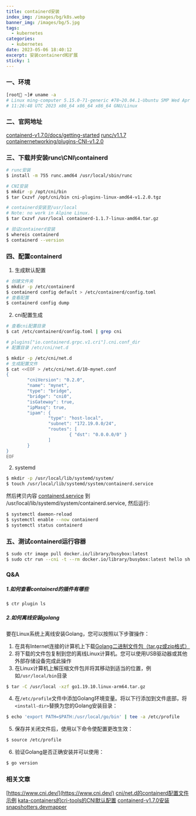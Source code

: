 ```yaml
---
title: containerd安装
index_img: /images/bg/k8s.webp
banner_img: /images/bg/5.jpg
tags:
  - kubernetes
categories:
  - kubernetes
date: 2023-05-06 18:40:12
excerpt: 安装containerd和扩展
sticky: 1
---
```


### 一、环境

``` bash
[root🐳 ~]# uname -a
# Linux ming-computer 5.15.0-71-generic #78~20.04.1-Ubuntu SMP Wed Apr 19 
# 11:26:48 UTC 2023 x86_64 x86_64 x86_64 GNU/Linux
```


### 二、官网地址

[containerd-v1.7.0/docs/getting-started](https://github.com/containerd/containerd/blob/v1.7.0/docs/getting-started.md)
[runc/v1.1.7](https://github.com/opencontainers/runc/releases/tag/v1.1.7)
[containernetworking/plugins-CNI-v1.2.0](https://github.com/containernetworking/plugins/releases/tag/v1.2.0)

### 三、下载并安装runc\CNI\containerd

``` bash
# runc安装
$ install -m 755 runc.amd64 /usr/local/sbin/runc
```

``` bash
# CNI安装
$ mkdir -p /opt/cni/bin
$ tar Cxzvf /opt/cni/bin cni-plugins-linux-amd64-v1.2.0.tgz
```

``` bash
# containerd安装至/usr/local
# Note: no work in Alpine Linux.
$ tar Cxzvf /usr/local containerd-1.1.7-linux-amd64.tar.gz
```

``` bash
# 验证containerd安装
$ whereis containerd
$ containerd --version
```
### 四、配置containerd

1. 生成默认配置

``` bash
# 创建文件夹
$ mkdir -p /etc/containerd
$ containerd config default > /etc/containerd/config.toml
# 查看配置
$ containerd config dump
```

2. cni配置生成

``` bash
# 查看cni配置目录
$ cat /etc/containerd/config.toml | grep cni

# plugins["io.containerd.grpc.v1.cri"].cni.conf_dir
# 配置目录 /etc/cni/net.d
```

``` bash
$ mkdir -p /etc/cni/net.d
# 生成配置文件
$ cat <<EOF > /etc/cni/net.d/10-mynet.conf
{
        "cniVersion": "0.2.0",
        "name": "mynet",
        "type": "bridge",
        "bridge": "cni0",
        "isGateway": true,
        "ipMasq": true,
        "ipam": {
                "type": "host-local",
                "subnet": "172.19.0.0/24",
                "routes": [
                        { "dst": "0.0.0.0/0" }
                ]
        }
}
EOF
```

2. systemd

``` bash
$ mkdir -p /usr/local/lib/systemd/system/
$ touch /usr/local/lib/systemd/system/containerd.service
```

然后拷贝内容 [containerd.service](https://raw.githubusercontent.com/containerd/containerd/main/containerd.service) 到 /usr/local/lib/systemd/system/containerd.service, 然后运行:

``` bash
$ systemctl daemon-reload
$ systemctl enable --now containerd
$ systemctl status containerd
```

### 五、测试containerd运行容器

``` bash
$ sudo ctr image pull docker.io/library/busybox:latest
$ sudo ctr run --cni -t --rm docker.io/library/busybox:latest hello sh
```


### Q&A

##### 1.如何查看containerd的插件有哪些

``` bash
$ ctr plugin ls
```

##### 2.如何离线安装golang

要在Linux系统上离线安装Golang，您可以按照以下步骤操作：
1. 在具有Internet连接的计算机上下载[Golang二进制文件包（tar.gz或zip格式）](https://go.dev/dl/)
2. 将下载的文件包复制到您的离线Linux计算机。您可以使用USB驱动器或其他外部存储设备完成此操作
3. 在Linux计算机上解压缩文件包并将其移动到适当的位置，例如`/usr/local/bin`目录
``` bash
$ tar -C /usr/local -xzf go1.19.10.linux-arm64.tar.gz
```
4. 在`/etc/profile`文件中添加Golang环境变量。将以下行添加到文件底部，将`<install-dir>`替换为您的Golang安装目录：
``` bash
$ echo 'export PATH=$PATH:/usr/local/go/bin' | tee -a /etc/profile
```
5. 保存并关闭文件后，使用以下命令使配置更改生效：
``` bash
$ source /etc/profile
```
6. 验证Golang是否正确安装并可以使用：
``` bash
$ go version
```

### 相关文章

[https://www.cni.dev/](https://www.cni.dev/)
[cni/net.d的containerd配置文件示例](https://github.com/kubernetes/website/blob/dev-1.24/content/en/docs/tasks/administer-cluster/migrating-from-dockershim/troubleshooting-cni-plugin-related-errors.md#an-example-containerd-configuration-file)
[kata-containers的cri-tools的CNI默认配置](https://github.com/kata-containers/kata-containers/blob/3.0.2/docs/how-to/containerd-kata.md#configuration-for-cri-tools)
[containerd-v1.7.0安装snapshotters.devmapper](https://github.com/containerd/containerd/blob/v1.7.0/docs/snapshotters/devmapper.md)